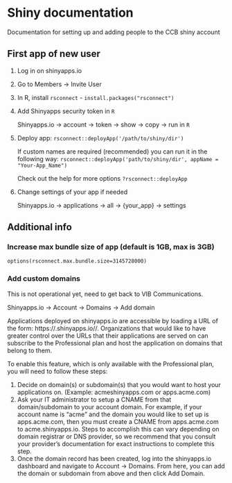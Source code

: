 # Shiny documentation
Documentation for setting up and adding people to the CCB shiny account

## First app of new user

1. Log in on shinyapps.io
2. Go to Members &rarr; Invite User
3. In R, install `rsconnect` - `install.packages("rsconnect")`
4. Add Shinyapps security token in `R`

   Shinyapps.io &rarr; account &rarr; token &rarr; show &rarr; copy &rarr; run in `R`
6. Deploy app: `rsconnect::deployApp('/path/to/shiny/dir')`

   If custom names are required (recommended) you can run it in the following way: `rsconnect::deployApp('path/to/shiny/dir', appName = "Your-App_Name")`

   Check out the help for more options `?rsconnect::deployApp`
8. Change settings of your app if needed

   Shinyapps.io &rarr; applications &rarr; all &rarr; {your_app} &rarr; settings


## Additional info
### Increase max bundle size of app (default is 1GB, max is 3GB)

`options(rsconnect.max.bundle.size=3145728000)`


### Add custom domains
This is not operational yet, need to get back to VIB Communications.

Shinyapps.io &rarr; Account &rarr; Domains &rarr; Add domain

Applications deployed on shinyapps.io are accessible by loading a URL of the form: https://<account-name>.shinyapps.io/<application-name>/. Organizations that would like to have greater control over the URLs that their applications are served on can subscribe to the Professional plan and host the application on domains that belong to them.

To enable this feature, which is only available with the Professional plan, you will need to follow these steps:

1. Decide on domain(s) or subdomain(s) that you would want to host your applications on. (Example: acmeshinyapps.com or apps.acme.com)
2. Ask your IT administrator to setup a CNAME from that domain/subdomain to your account domain. For example, if your account name is “acme” and the domain you would like to set up is apps.acme.com, then you must create a CNAME from apps.acme.com to acme.shinyapps.io. Steps to accomplish this can vary depending on domain registrar or DNS provider, so we recommend that you consult your provider’s documentation for exact instructions to complete this step.
3. Once the domain record has been created, log into the shinyapps.io dashboard and navigate to Account -> Domains. From here, you can add the domain or subdomain from above and then click Add Domain.
